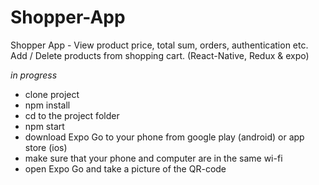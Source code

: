 # Shopper-App
Shopper App - View product price, total sum, orders, authentication etc. Add / Delete products from shopping cart.  (React-Native, Redux &amp; expo)

*in progress*

- clone project
- npm install
- cd to the project folder
- npm start
- download Expo Go to your phone from google play (android) or app store (ios)
- make sure that your phone and computer are in the same wi-fi
- open Expo Go and take a picture of the QR-code
